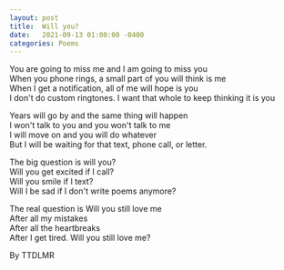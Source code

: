 ```yaml
---
layout: post
title:  Will you?
date:   2021-09-13 01:00:00 -0400
categories: Poems
---
```


You are going to miss me and I am going to miss you <br>
When you phone rings, a small part of you will think is me <br>
When I get a notification, all of me will hope is you <br>
I don't do custom ringtones. I want that whole to keep thinking it is you <br>

Years will go by and the same thing will happen <br>
I won't talk to you and you won't talk to me <br>
I will move on and you will do whatever <br>
But I will be waiting for that text, phone call, or letter. <br>
 
The big question is will you? <br>
Will you get excited if I call? <br>
Will you smile if I text? <br>
Will I be sad if I don't write poems anymore? <br>

The real question is Will you still love me <br>
After all my mistakes <br>
After all the heartbreaks <br>
After I get tired. Will you still love me? <br>


By TTDLMR
 
